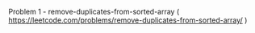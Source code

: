 Problem 1 - remove-duplicates-from-sorted-array ( https://leetcode.com/problems/remove-duplicates-from-sorted-array/ )